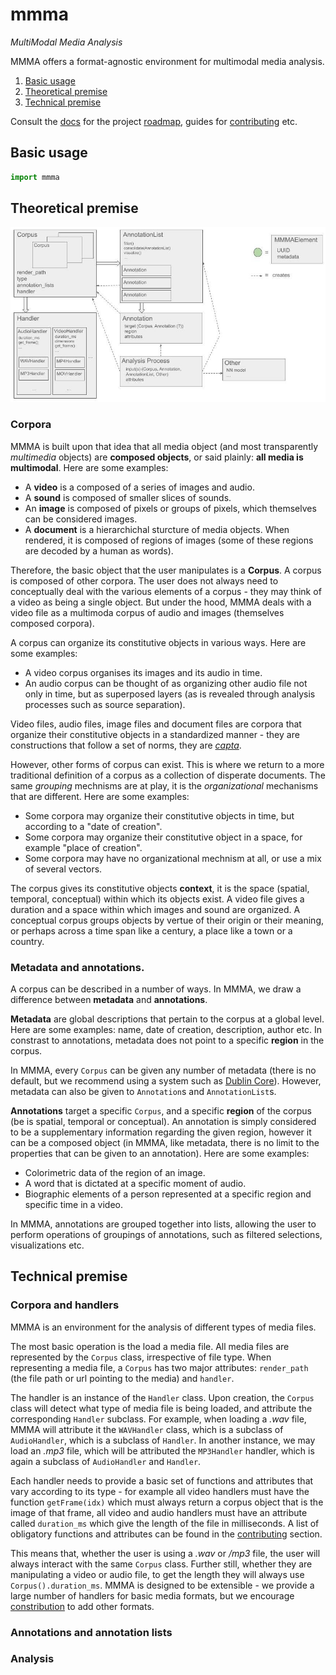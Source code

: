 # mmma
_MultiModal Media Analysis_

MMMA offers a format-agnostic environment for multimodal media analysis.

1. [Basic usage](#basic-usage)
2. [Theoretical premise](#theoretical-premise)
3. [Technical premise](#technical-premise)

Consult the [docs](/docs/) for the project [roadmap](/docs/roadmap.md), guides for [contributing](/docs/contributing.md) etc.

## Basic usage

```python
import mmma
```

## Theoretical premise

![MMMA Architecture](/docs/mmma%20architechture.jpg "MMMA Architecture")

### Corpora
MMMA is built upon that idea that all media object (and most transparently _multimedia_ objects) are **composed objects**, or said plainly: **all media is multimodal**. Here are some examples:

- A **video** is a composed of a series of images and audio.
- A **sound** is composed of smaller slices of sounds.
- An **image** is composed of pixels or groups of pixels, which themselves can be considered images.
- A **document** is a hierarchichal sturcture of media objects. When rendered, it is composed of regions of images (some of these regions are decoded by a human as words).

Therefore, the basic object that the user manipulates is a **Corpus**. A corpus is composed of other corpora. The user does not always need to conceptually deal with the various elements of a corpus - they may think of a video as being a single object. But under the hood, MMMA deals with a video file as a multimoda corpus of audio and images (themselves composed corpora).

A corpus can organize its constitutive objects in various ways. Here are some examples:

- A video corpus organises its images and its audio in time. 
- An audio corpus can be thought of as organizing other audio file not only in time, but as superposed layers (as is revealed through analysis processes such as source separation). 

Video files, audio files, image files and document files are corpora that organize their constitutive objects in a standardized manner - they are constructions that follow a set of norms, they are [_capta_](https://www.digitalhumanities.org/dhq/vol/5/1/000091/000091.html).

However, other forms of corpus can exist. This is where we return to a more traditional definition of a corpus as a collection of disperate documents. The same _grouping_ mechnisms are at play, it is the _organizational_ mechanisms that are different. Here are some examples:

- Some corpora may organize their constitutive objects in time, but according to a "date of creation".
- Some corpora may organize their constitutive object in a space, for example "place of creation".
- Some corpora may have no organizational mechnism at all, or use a mix of several vectors.

The corpus gives its constitutive objects **context**, it is the space (spatial, temporal, conceptual) within which its objects exist. A video file gives a duration and a space within which images and sound are organized. A conceptual corpus groups objects by vertue of their origin or their meaning, or perhaps across a time span like a century, a place like a town or a country.

### Metadata and annotations.
A corpus can be described in a number of ways. In MMMA, we draw a difference between **metadata** and **annotations**.

**Metadata** are global descriptions that pertain to the corpus at a global level. Here are some examples: name, date of creation, description, author etc. In constrast to annotations, metadata does not point to a specific **region** in the corpus. 

In MMMA, every `Corpus` can be given any number of metadata (there is no default, but we recommend using a system such as [Dublin Core](https://www.dublincore.org/)). However, metadata can also be given to `Annotation`s and `AnnotationList`s.

**Annotations** target a specific `Corpus`, and a specific **region** of the corpus (be is spatial, temporal or conceptual). An annotation is simply considered to be a supplementary information regarding the given region, however it can be a composed object (in MMMA, like metadata, there is no limit to the properties that can be given to an annotation). Here are some examples:

- Colorimetric data of the region of an image.
- A word that is dictated at a specific moment of audio.
- Biographic elements of a person represented at a specific region and specific time in a video.

In MMMA, annotations are grouped together into lists, allowing the user to perform operations of groupings of annotations, such as filtered selections, visualizations etc.

## Technical premise

### Corpora and handlers
MMMA is an environment for the analysis of different types of media files.

The most basic operation is the load a media file. All media files are represented by the `Corpus` class, irrespective of file type. When representing a media file, a `Corpus` has two major attributes: `render_path` (the file path or url pointing to the media) and `handler`.

The handler is an instance of the `Handler` class. Upon creation, the `Corpus` class will detect what type of media file is being loaded, and attribute the corresponding `Handler` subclass. For example, when loading a _.wav_ file, MMMA will attribute it the `WAVHandler` class, which is a subclass of `AudioHandler`, which is a subclass of `Handler`. In another instance, we may load an _.mp3_ file, which will be attributed the `MP3Handler` handler, which is again a subclass of `AudioHandler` and `Handler`.

Each handler needs to provide a basic set of functions and attributes that vary according to its type - for example all video handlers must have the function `getFrame(idx)` which must always return a corpus object that is the image of that frame, all video and audio handlers must have an attribute called `duration_ms` which give the length of the file in milliseconds. A list of obligatory functions and attributes can be found in the [contributing](/docs/contributing.md) section.

This means that, whether the user is using a _.wav_ or _/mp3_ file, the user will always interact with the same `Corpus` class. Further still, whether they are manipulating a video or audio file, to get the length they will always use `Corpus().duration_ms`. MMMA is designed to be extensible - we provide a large number of handlers for basic media formats, but we encourage [constribution](/docs/contributing.md) to add other formats.

### Annotations and annotation lists

### Analysis